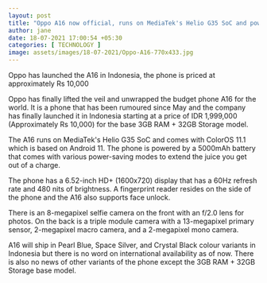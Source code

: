 ```yaml
---
layout: post
title: "Oppo A16 now official, runs on MediaTek's Helio G35 SoC and powered by a 5000mAh battery"
author: jane 
date: 18-07-2021 17:00:54 +05:30 
categories: [ TECHNOLOGY ] 
image: assets/images/18-07-2021/Oppo-A16-770x433.jpg
---
```

Oppo has launched the A16 in Indonesia, the phone is priced at approximately Rs 10,000

Oppo has finally lifted the veil and unwrapped the budget phone A16 for the world. It is a phone that has been rumoured since May and the company has finally launched it in Indonesia starting at a price of IDR 1,999,000 (Approximately Rs 10,000) for the base 3GB RAM + 32GB Storage model.

The A16 runs on MediaTek's Helio G35 SoC and comes with ColorOS 11.1 which is based on Android 11. The phone is powered by a 5000mAh battery that comes with various power-saving modes to extend the juice you get out of a charge.

The phone has a 6.52-inch HD+ (1600x720) display that has a 60Hz refresh rate and 480 nits of brightness. A fingerprint reader resides on the side of the phone and the A16 also supports face unlock.

There is an 8-megapixel selfie camera on the front with an f/2.0 lens for photos. On the back is a triple module camera with a 13-megapixel primary sensor, 2-megapixel macro camera, and a 2-megapixel mono camera.

A16 will ship in Pearl Blue, Space Silver, and Crystal Black colour variants in Indonesia but there is no word on international availability as of now. There is also no news of other variants of the phone except the 3GB RAM + 32GB Storage base model.